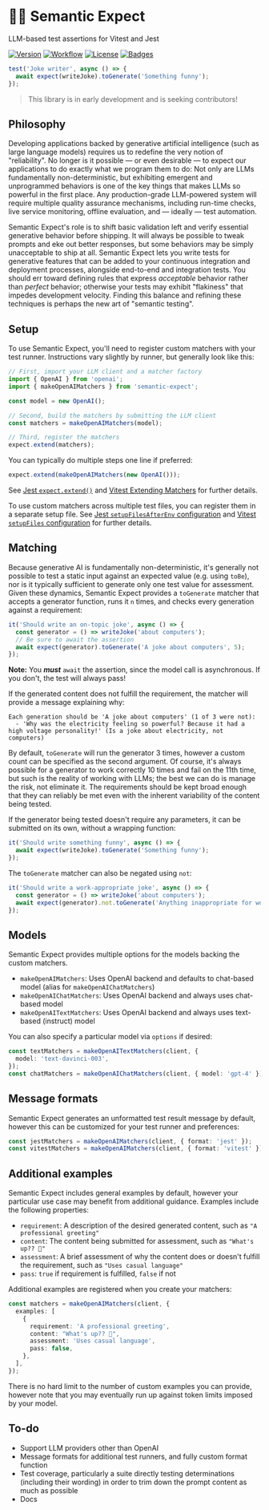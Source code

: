 # 🔡🤞 Semantic Expect

LLM-based test assertions for Vitest and Jest

[![Version](https://img.shields.io/npm/v/semantic-expect)](https://www.npmjs.com/package/semantic-expect 'Version')
[![Workflow](https://img.shields.io/github/actions/workflow/status/agorischek/semantic-expect/.github/workflows/ci.yml)](https://github.com/agorischek/semantic-expect/actions/workflows/.github/workflows/ci.yml 'Workflow')
[![License](https://img.shields.io/github/license/agorischek/semantic-expect)](https://github.com/agorischek/semantic-expect#readme/blob/main/LICENSE 'License')
[![Badges](https://img.shields.io/badge/badges-rolled-white)](https://github.com/agorischek/badge-roll 'Badges')

```ts
test('Joke writer', async () => {
  await expect(writeJoke).toGenerate('Something funny');
});
```

> This library is in early development and is seeking contributors!

## Philosophy

Developing applications backed by generative artificial intelligence (such as
large language models) requires us to redefine the very notion of "reliability".
No longer is it possible — or even desirable — to expect our applications to do
exactly what we program them to do: Not only are LLMs fundamentally
non-deterministic, but exhibiting emergent and unprogrammed behaviors is one of
the key things that makes LLMs so powerful in the first place. Any
production-grade LLM-powered system will require multiple quality assurance
mechanisms, including run-time checks, live service monitoring, offline
evaluation, and — ideally — test automation.

Semantic Expect's role is to shift basic validation left and verify essential
generative behavior before shipping. It will always be possible to tweak prompts
and eke out better responses, but some behaviors may be simply unacceptable to
ship at all. Semantic Expect lets you write tests for generative features that
can be added to your continuous integration and deployment processes, alongside
end-to-end and integration tests. You should err toward defining rules that
express _acceptable_ behavior rather than _perfect_ behavior; otherwise your
tests may exhibit "flakiness" that impedes development velocity. Finding this
balance and refining these techniques is perhaps the new art of "semantic
testing".

## Setup

To use Semantic Expect, you'll need to register custom matchers with your test
runner. Instructions vary slightly by runner, but generally look like this:

```ts
// First, import your LLM client and a matcher factory
import { OpenAI } from 'openai';
import { makeOpenAIMatchers } from 'semantic-expect';

const model = new OpenAI();

// Second, build the matchers by submitting the LLM client
const matchers = makeOpenAIMatchers(model);

// Third, register the matchers
expect.extend(matchers);
```

You can typically do multiple steps one line if preferred:

```ts
expect.extend(makeOpenAIMatchers(new OpenAI()));
```

See [Jest `expect.extend()`](https://jestjs.io/docs/expect#expectextendmatchers)
and
[Vitest Extending Matchers](https://vitest.dev/guide/extending-matchers.html)
for further details.

To use custom matchers across multiple test files, you can register them in a
separate setup file. See
[Jest `setupFilesAfterEnv` configuration](https://jestjs.io/docs/configuration#setupfilesafterenv-array)
and [Vitest `setupFiles` configuration](https://vitest.dev/config/#setupfiles)
for further details.

## Matching

Because generative AI is fundamentally non-deterministic, it's generally not
possible to test a static input against an expected value (e.g. using `toBe`),
nor is it typically sufficient to generate only one test value for assessment.
Given these dynamics, Semantic Expect provides a `toGenerate` matcher that
accepts a generator function, runs it `n` times, and checks every generation
against a requirement:

```ts
it('Should write an on-topic joke', async () => {
  const generator = () => writeJoke('about computers');
  // Be sure to await the assertion
  await expect(generator).toGenerate('A joke about computers', 5);
});
```

**Note:** You **_must_** `await` the assertion, since the model call is
asynchronous. If you don't, the test will always pass!

If the generated content does not fulfill the requirement, the matcher will
provide a message explaining why:

```log
Each generation should be 'A joke about computers' (1 of 3 were not):
  - 'Why was the electricity feeling so powerful? Because it had a high voltage personality!' (Is a joke about electricity, not computers)
```

By default, `toGenerate` will run the generator 3 times, however a custom count
can be specified as the second argument. Of course, it's always possible for a
generator to work correctly 10 times and fail on the 11th time, but such is the
reality of working with LLMs; the best we can do is manage the risk, not
eliminate it. The requirements should be kept broad enough that they can
reliably be met even with the inherent variability of the content being tested.

If the generator being tested doesn't require any parameters, it can be
submitted on its own, without a wrapping function:

```ts
it('Should write something funny', async () => {
  await expect(writeJoke).toGenerate('Something funny');
});
```

The `toGenerate` matcher can also be negated using `not`:

```ts
it('Should write a work-appropriate joke', async () => {
  const generator = () => writeJoke('about computers');
  await expect(generator).not.toGenerate('Anything inappropriate for work', 5);
});
```

## Models

Semantic Expect provides multiple options for the models backing the custom
matchers.

- `makeOpenAIMatchers`: Uses OpenAI backend and defaults to chat-based model
  (alias for `makeOpenAIChatMatchers`)
- `makeOpenAIChatMatchers`: Uses OpenAI backend and always uses chat-based model
- `makeOpenAITextMatchers`: Uses OpenAI backend and always uses text-based
  (instruct) model

You can also specify a particular model via `options` if desired:

```ts
const textMatchers = makeOpenAITextMatchers(client, {
  model: 'text-davinci-003',
});
const chatMatchers = makeOpenAIChatMatchers(client, { model: 'gpt-4' });
```

## Message formats

Semantic Expect generates an unformatted test result message by default, however
this can be customized for your test runner and preferences:

```ts
const jestMatchers = makeOpenAIMatchers(client, { format: 'jest' });
const vitestMatchers = makeOpenAIMatchers(client, { format: 'vitest' });
```

## Additional examples

Semantic Expect includes general examples by default, however your particular
use case may benefit from additional guidance. Examples include the following
properties:

- `requirement`: A description of the desired generated content, such as
  `"A professional greeting"`
- `content`: The content being submitted for assessment, such as
  `"What's up?? 🤪"`
- `assessment`: A brief assessment of why the content does or doesn't fulfill
  the requirement, such as `"Uses casual language"`
- `pass`: `true` if requirement is fulfilled, `false` if not

Additional examples are registered when you create your matchers:

```ts
const matchers = makeOpenAIMatchers(client, {
  examples: [
    {
      requirement: 'A professional greeting',
      content: "What's up?? 🤪",
      assessment: 'Uses casual language',
      pass: false,
    },
  ],
});
```

There is no hard limit to the number of custom examples you can provide, however
note that you may eventually run up against token limits imposed by your model.

## To-do

- Support LLM providers other than OpenAI
- Message formats for additional test runners, and fully custom format function
- Test coverage, particularly a suite directly testing determinations (including
  their wording) in order to trim down the prompt content as much as possible
- Docs
